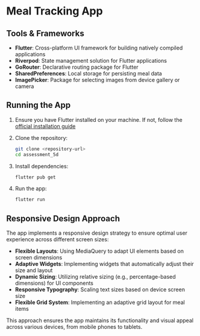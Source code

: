 # Meal Tracking App

## Tools & Frameworks

- **Flutter**: Cross-platform UI framework for building natively compiled applications
- **Riverpod**: State management solution for Flutter applications
- **GoRouter**: Declarative routing package for Flutter
- **SharedPreferences**: Local storage for persisting meal data
- **ImagePicker**: Package for selecting images from device gallery or camera

## Running the App

1. Ensure you have Flutter installed on your machine. If not, follow the [official installation guide](https://flutter.dev/docs/get-started/install)

2. Clone the repository:
   ```bash
   git clone <repository-url>
   cd assessment_5d
   ```

3. Install dependencies:
   ```bash
   flutter pub get
   ```

4. Run the app:
   ```bash
   flutter run
   ```

## Responsive Design Approach

The app implements a responsive design strategy to ensure optimal user experience across different screen sizes:

- **Flexible Layouts**: Using MediaQuery to adapt UI elements based on screen dimensions
- **Adaptive Widgets**: Implementing widgets that automatically adjust their size and layout
- **Dynamic Sizing**: Utilizing relative sizing (e.g., percentage-based dimensions) for UI components
- **Responsive Typography**: Scaling text sizes based on device screen size
- **Flexible Grid System**: Implementing an adaptive grid layout for meal items

This approach ensures the app maintains its functionality and visual appeal across various devices, from mobile phones to tablets.
